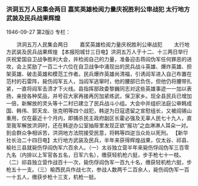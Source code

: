 ### 洪洞五万人民集会两日  嘉奖英雄检阅力量庆祝胜利公审战犯  太行地方武装及民兵战果辉煌

1946-09-27
第2版()
专栏：

　　洪洞五万人民集会两日
　　嘉奖英雄检阅力量庆祝胜利公审战犯
　　太行地方武装及民兵战果辉煌
    【本报阳城廿三日电】洪洞五万人于十二、十三两日举行庆祝爱国自卫战争胜利大会，并检阅自己的力量，准备迎击蒋阎伪军任何罪恶的进攻，会上奖励了一百二十六位在自卫战争中涌现出的民兵战斗英雄、爆炸英雄、担架英雄、破击英雄和模范工作者。民兵爆炸英雄尚清福，引诱阎军进入自己布置在范村的石雷阵，毙伤阎军五人，当阎军逃窜时，他的腰部已负伤，但他仍将腰带扎紧，一直将阎军击溃才下火线。县指挥部政委黎巍同志对这些英雄事迹一一加以表扬，亲授各种奖品，并号召大家再接再厉加紧练武，保卫家乡。现全县民兵已增加一倍，新解放的灵头等十二村已建立了民兵战斗小组。大会中并组织法庭公审韩成国、韩伟、郭天龙、张克明等四个战犯，韩逆为日寇遗留之宣慰组长，又被阎锡山重用，仅在最近十个月内，即捕杀民主政府副区长霍必强及无辜人民七十九人，直至我军解放洪洞时，还在韩逆办公室抽屉里发现正欲“报功”之血淋淋人耳朵一对。到会群众争相诉苦，洪洞地方法院接受民意，将韩等四逆当众处以死刑。
    【新华社长治二十四日电】太行地方武装及民兵，半年来获得辉煌战果，仅太谷、祁县、榆社三县就毙伤俘阎伪军六百余人。（一）太谷独立营半年来毙伤俘阎伪军三百零九名（内排以上军官各五名，日军六名），缴获轻机枪六挺，步手枪七十一枝。（二）祁县独立营作战百十一次，毙伤俘阎伪军一百九十名，缴获轻机枪六挺，步枪五十一支。（三）榆西民兵作战七次，参战人数两千二百余人，毙伤阎伪军一百一十五人，缴获步枪十三支，机枪一挺。
